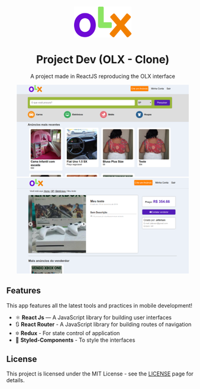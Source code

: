 <h1 align="center">
<br>
  <img src="./src/assests/logo.png" alt="OLX_CLONE" width="150">
<br>
<br>
Project Dev (OLX - Clone)
</h1>
<p align="center">A project made in ReactJS reproducing the OLX interface</p>
<p align="center">
  <a href="https://opensource.org/licenses/MIT">
    <img src="./src/assests/print1.png" alt="License MIT" width="450">
    <img src="./src/assests/print2.png" alt="License MIT" width="450">
  </a>
</p>

## Features

This app features all the latest tools and practices in mobile development!
- ⚛️ **React Js** — A JavaScript library for building user interfaces
- 🔃 **React Router** - A JavaScript library for building routes of navigation
- 🔯 **Redux** - For state control of application
- 💅 **Styled-Components** - To style the interfaces

## License

This project is licensed under the MIT License - see the [LICENSE](https://opensource.org/licenses/MIT) page for details.
